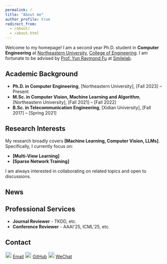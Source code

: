 ```yaml
---
permalink: /
title: "About me"
author_profile: true
redirect_from: 
  - /about/
  - /about.html
---
```


Welcome to my homepage! I am a second year Ph.D. student in **Computer Engineering** at [Northeastern University](https://www.northeastern.edu/), [College of Engineering](https://coe.northeastern.edu/). I am fortunate to be advised by [Prof. Yun Raymond Fu](https://www1.ece.neu.edu/~yunfu/) at [Smilelab](https://fulab.sites.northeastern.edu/).

## Academic Background

- **Ph.D. in Computer Engineering**, [Northeastern University], [Fall 2023] – Present  
- **M.Sc. in Computer Vision, Machine Learning and Algorithm**, [Northeastern University], [Fall 2021] – [Fall 2022]  
- **B.Sc. in Telecommunication Engineering**, [Xidian University], [Fall 2017] – [Spring 2021]  

## Research Interests

My research broadly covers **[Machine Learning, Computer Vision, LLMs]**. Specifically, I currently focus on:
- **[Multi-View Learning]**
- **[Sparse Network Training]**

I am always interested in collaborating on related topics and open to discussions.

## News

## Professional Services

- **Journal Reviewer** - TKDD, etc.
- **Conference Reviewer** - AAAI'25, ICML'25, etc.

## Contact

<img src="https://kkhya.github.io/Mingyuan-Zhang.github.io/images/outlook.png" alt="OutLook" width="20"/> [Email](mailto:zhang.mingyua@northeastern.edu)
<img src="https://kkhya.github.io/Mingyuan-Zhang.github.io/images/github.png" alt="WeChat" width="20"/> [GitHub](https://github.com/KKHYA)
<img src="https://kkhya.github.io/Mingyuan-Zhang.github.io/images/wechat.png" alt="GitHub" width="20"/> [WeChat](../images/wechatqr.png)
